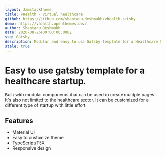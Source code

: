 ```yaml
---
layout: JamstackTheme
title: vHealth - Virtual healthcare
github: https://github.com/shantanu-deshmukh/vhealth-gatsby
demo: https://vhealth.openthemes.dev/
author: Shantanu Deshmukh
date: 2020-08-26T00:00:00.000Z
ssg: Gatsby
description: Modular and easy to use Gatsby template for a Healthcare Startup.
stale: true
---
```


# Easy to use gatsby template for a healthcare startup.

Built with modular components that can be used to create multiple pages. It's also not limited to the healthcare sector. It can be customized for a different type of startup with little effort.

## Features

- Material UI
- Easy to customize theme
- TypeScript/TSX
- Responsive design
